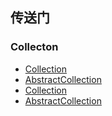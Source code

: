 ## 传送门

### Collecton
* [Collection](https://github.com/BrushXiaoMinGuo/jdk8/blob/master/java/util/Collection.md)       
* [AbstractCollection](https://github.com/BrushXiaoMinGuo/jdk8/blob/master/java/util/AbstarctCollection.md)      
* [Collection](https://github.com/BrushXiaoMinGuo/jdk8/blob/master/java/util/Collection.md)       
* [AbstractCollection](https://github.com/BrushXiaoMinGuo/jdk8/blob/master/java/util/AbstarctCollection.md)      
